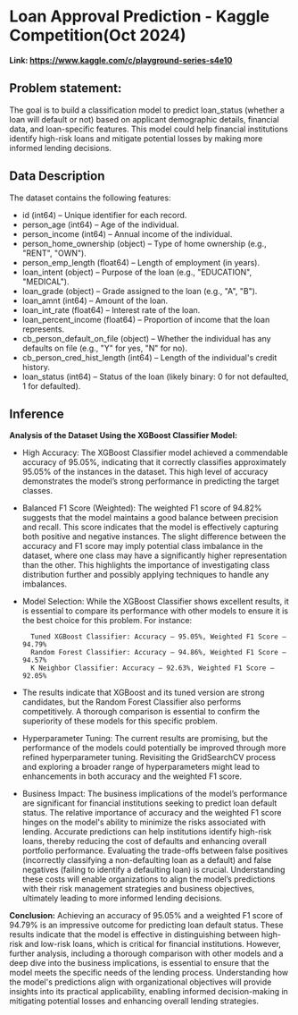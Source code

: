 
# Loan Approval Prediction - Kaggle Competition(Oct 2024)

**Link: https://www.kaggle.com/c/playground-series-s4e10**




## Problem statement:

The goal is to build a classification model to predict loan_status (whether a loan will default or not) based on applicant demographic details, financial data, and loan-specific features. This model could help financial institutions identify high-risk loans and mitigate potential losses by making more informed lending decisions.


## Data Description

The dataset contains the following features:

- id (int64) – Unique identifier for each record.
- person_age (int64) – Age of the individual.
- person_income (int64) – Annual income of the individual.
- person_home_ownership (object) – Type of home ownership (e.g., "RENT", "OWN").
- person_emp_length (float64) – Length of employment (in years).
- loan_intent (object) – Purpose of the loan (e.g., "EDUCATION", "MEDICAL").
- loan_grade (object) – Grade assigned to the loan (e.g., "A", "B").
- loan_amnt (int64) – Amount of the loan.
- loan_int_rate (float64) – Interest rate of the loan.
- loan_percent_income (float64) – Proportion of income that the loan represents.
- cb_person_default_on_file (object) – Whether the individual has any defaults on file (e.g., "Y" for yes, "N" for no).
- cb_person_cred_hist_length (int64) – Length of the individual's credit history.
- loan_status (int64) – Status of the loan (likely binary: 0 for not defaulted, 1 for defaulted).


## Inference

**Analysis of the Dataset Using the XGBoost Classifier Model:**

* High Accuracy: The XGBoost Classifier model achieved a commendable accuracy of 95.05%, indicating that it correctly classifies approximately 95.05% of the instances in the dataset. This high level of accuracy demonstrates the model’s strong performance in predicting the target classes.

* Balanced F1 Score (Weighted): The weighted F1 score of 94.82% suggests that the model maintains a good balance between precision and recall. This score indicates that the model is effectively capturing both positive and negative instances. The slight difference between the accuracy and F1 score may imply potential class imbalance in the dataset, where one class may have a significantly higher representation than the other. This highlights the importance of investigating class distribution further and possibly applying techniques to handle any imbalances.

* Model Selection: While the XGBoost Classifier shows excellent results, it is essential to compare its performance with other models to ensure it is the best choice for this problem. For instance:

        Tuned XGBoost Classifier: Accuracy – 95.05%, Weighted F1 Score – 94.79%
        Random Forest Classifier: Accuracy – 94.86%, Weighted F1 Score – 94.57%
        K Neighbor Classifier: Accuracy – 92.63%, Weighted F1 Score – 92.05%

* The results indicate that XGBoost and its tuned version are strong candidates, but the Random Forest Classifier also performs competitively. A thorough comparison is essential to confirm the superiority of these models for this specific problem.

* Hyperparameter Tuning: The current results are promising, but the performance of the models could potentially be improved through more refined hyperparameter tuning. Revisiting the GridSearchCV process and exploring a broader range of hyperparameters might lead to enhancements in both accuracy and the weighted F1 score.

* Business Impact: The business implications of the model’s performance are significant for financial institutions seeking to predict loan default status. The relative importance of accuracy and the weighted F1 score hinges on the model's ability to minimize the risks associated with lending. Accurate predictions can help institutions identify high-risk loans, thereby reducing the cost of defaults and enhancing overall portfolio performance. Evaluating the trade-offs between false positives (incorrectly classifying a non-defaulting loan as a default) and false negatives (failing to identify a defaulting loan) is crucial. Understanding these costs will enable organizations to align the model’s predictions with their risk management strategies and business objectives, ultimately leading to more informed lending decisions.

**Conclusion:**
Achieving an accuracy of 95.05% and a weighted F1 score of 94.79% is an impressive outcome for predicting loan default status. These results indicate that the model is effective in distinguishing between high-risk and low-risk loans, which is critical for financial institutions. However, further analysis, including a thorough comparison with other models and a deep dive into the business implications, is essential to ensure that the model meets the specific needs of the lending process. Understanding how the model's predictions align with organizational objectives will provide insights into its practical applicability, enabling informed decision-making in mitigating potential losses and enhancing overall lending strategies.
